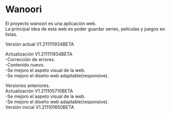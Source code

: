 # Wanoori
El proyecto wanoori es una aplicación web.<br />
La principal idea de esta web es poder guardar series, películas y juegos en listas.

Versión actual V1.211111934BETA

Actualización V1.211111934BETA<br/>
-Corrección de errores.<br/>
-Contenido nuevo.<br/>
-Se mejoro el aspeto visual de la web.<br/>
-Se mejoro el diseño web adaptable(responsive).<br/>

Versiones anteriores.<br/>
Actualización V1.211105710BETA<br/>
-Se mejoro el aspeto visual de la web.<br/>
-Se mejoro el diseño web adaptable(responsive).<br/>
Versión inicial V1.211101650BETA
